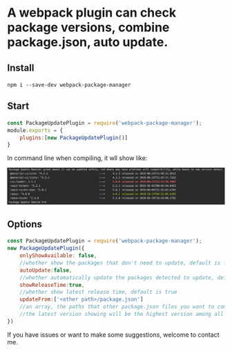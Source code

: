 # A webpack plugin can check package versions, combine package.json, auto update.

## Install

`npm i --save-dev webpack-package-manager`

## Start

```JavaScript
const PackageUpdatePlugin = require('webpack-package-manager');
module.exports = {
    plugins:[new PackageUpdatePlugin()]
}
```
In command line when compiling, it wll show like:

<img src='screen_shot.png' width='800'/>


## Options

```JavaScript
const PackageUpdatePlugin = require('webpack-package-manager');
new PackageUpdatePlugin({
    onlyShowAvailable: false,                   
    //whether show the packages that don't need to update, default is false
    autoUpdate:false,                           
    //whether automatically update the packages detected to update, default is false
    showReleaseTime:true,                       
    //whether show latest release time, default is true
    updateFrom:['<other path>/package.json']    
    //an array, the paths that other package.json files you want to combine, if set this options, 
    //the latest version showing will be the highest version among all files instead of npm latest
})
```

If you have issues or want to make some suggestions, welcome to contact me. 
